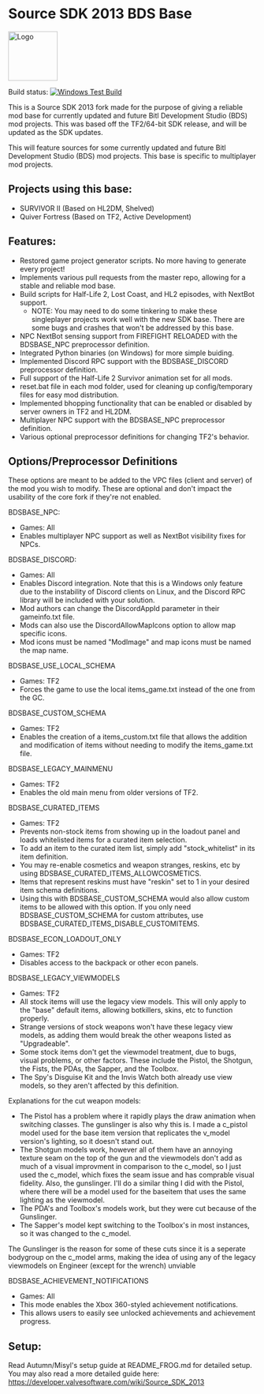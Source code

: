 # Source SDK 2013 BDS Base
<img src="https://github.com/BitlDevelopmentStudios/source-sdk-2013-bds-base/blob/master/bdsbase.png" alt="Logo" width="100" height="100">

Build status:
[![Windows Test Build](https://github.com/BitlDevelopmentStudios/source-sdk-2013-bds-base/actions/workflows/build-windows.yml/badge.svg)](https://github.com/BitlDevelopmentStudios/source-sdk-2013-bds-base/actions/workflows/build-windows.yml)

This is a Source SDK 2013 fork made for the purpose of giving a reliable mod base for currently updated and future Bitl Development Studio (BDS) mod projects.
This was based off the TF2/64-bit SDK release, and will be updated as the SDK updates.

This will feature sources for some currently updated and future Bitl Development Studio (BDS) mod projects. 
This base is specific to multiplayer mod projects.

## Projects using this base:
- SURVIVOR II (Based on HL2DM, Shelved)
- Quiver Fortress (Based on TF2, Active Development)

## Features:
- Restored game project generator scripts. No more having to generate every project!
- Implements various pull requests from the master repo, allowing for a stable and reliable mod base.
- Build scripts for Half-Life 2, Lost Coast, and HL2 episodes, with NextBot support.
    - NOTE: You may need to do some tinkering to make these singleplayer projects work well with the new SDK base. There are some bugs and crashes that won't be addressed by this base.
- NPC NextBot sensing support from FIREFIGHT RELOADED with the BDSBASE_NPC preprocessor definition.
- Integrated Python binaries (on Windows) for more simple buiding.
- Implemented Discord RPC support with the BDSBASE_DISCORD preprocessor definition.
- Full support of the Half-Life 2 Survivor animation set for all mods.
- reset.bat file in each mod folder, used for cleaning up config/temporary files for easy mod distribution.
- Implemented bhopping functionality that can be enabled or disabled by server owners in TF2 and HL2DM.
- Multiplayer NPC support with the BDSBASE_NPC preprocessor definition.
- Various optional preprocessor definitions for changing TF2's behavior.

## Options/Preprocessor Definitions
These options are meant to be added to the VPC files (client and server) of the mod you wish to modify.
These are optional and don't impact the usability of the core fork if they're not enabled.

BDSBASE_NPC: 
- Games: All
- Enables multiplayer NPC support as well as NextBot visibility fixes for NPCs.

BDSBASE_DISCORD: 
- Games: All
- Enables Discord integration. Note that this is a Windows only feature due to the instability of Discord clients on Linux, and the Discord RPC library will be included with your solution. 
- Mod authors can change the DiscordAppId parameter in their gameinfo.txt file. 
- Mods can also use the DiscordAllowMapIcons option to allow map specific icons. 
- Mod icons must be named "ModImage" and map icons must be named the map name.

BDSBASE_USE_LOCAL_SCHEMA
- Games: TF2
- Forces the game to use the local items_game.txt instead of the one from the GC.

BDSBASE_CUSTOM_SCHEMA
- Games: TF2
- Enables the creation of a items_custom.txt file that allows the addition and modification of items without needing to modify the items_game.txt file.

BDSBASE_LEGACY_MAINMENU
- Games: TF2
- Enables the old main menu from older versions of TF2.

BDSBASE_CURATED_ITEMS
- Games: TF2
- Prevents non-stock items from showing up in the loadout panel and loads whitelisted items for a curated item selection. 
- To add an item to the curated item list, simply add "stock_whitelist" in its item definition. 
- You may re-enable cosmetics and weapon stranges, reskins, etc by using BDSBASE_CURATED_ITEMS_ALLOWCOSMETICS. 
- Items that represent reskins must have "reskin" set to 1 in your desired item schema definitions. 
- Using this with BDSBASE_CUSTOM_SCHEMA would also allow custom items to be allowed with this option. If you only need BDSBASE_CUSTOM_SCHEMA for custom attributes, use BDSBASE_CURATED_ITEMS_DISABLE_CUSTOMITEMS.

BDSBASE_ECON_LOADOUT_ONLY
- Games: TF2
- Disables access to the backpack or other econ panels.

BDSBASE_LEGACY_VIEWMODELS
- Games: TF2
- All stock items will use the legacy view models. This will only apply to the "base" default items, allowing botkillers, skins, etc to function properly. 
- Strange versions of stock weapons won't have these legacy view models, as adding them would break the other weapons listed as "Upgradeable".
- Some stock items don't get the viewmodel treatment, due to bugs, visual problems, or other factors. These include the Pistol, the Shotgun, the Fists, the PDAs, the Sapper, and the Toolbox. 
- The Spy's Disguise Kit and the Invis Watch both already use view models, so they aren't affected by this definition.

Explanations for the cut weapon models:

- The Pistol has a problem where it rapidly plays the draw animation when switching classes. The gunslinger is also why this is. I made a c_pistol model used for the base item version that replicates the v_model version's lighting, so it doesn't stand out.
- The Shotgun models work, however all of them have an annoying texture seam on the top of the gun and the viewmodels don't add as much of a visual improvment in comparison to the c_model, so I just used the c_model, which fixes the seam issue and has comprable visual fidelity. Also, the gunslinger. I'll do a similar thing I did with the Pistol, where there will be a model used for the baseitem that uses the same lighting as the viewmodel.
- The PDA's and Toolbox's models work, but they were cut because of the Gunslinger.
- The Sapper's model kept switching to the Toolbox's in most instances, so it was changed to the c_model.

The Gunslinger is the reason for some of these cuts since it is a seperate bodygroup on the c_model arms, making the idea of using any of the legacy viewmodels on Engineer (except for the wrench) unviable

BDSBASE_ACHIEVEMENT_NOTIFICATIONS
- Games: All
- This mode enables the Xbox 360-styled achievement notifications.
- This allows users to easily see unlocked achievements and achievement progress.

## Setup:
Read Autumn/Misyl's setup guide at README_FROG.md for detailed setup.
You may also read a more detailed guide here:
https://developer.valvesoftware.com/wiki/Source_SDK_2013